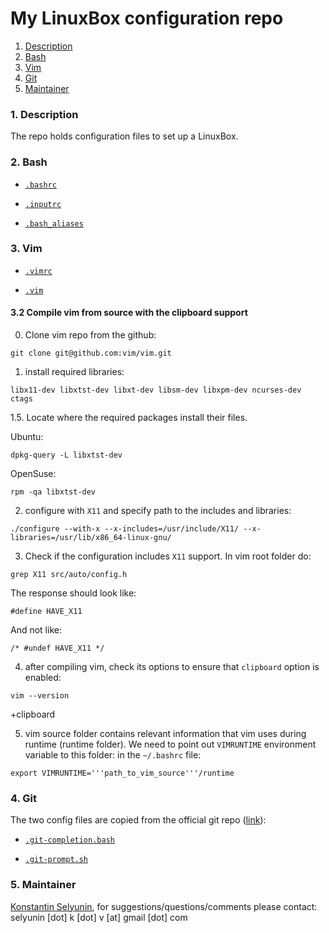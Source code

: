 My LinuxBox configuration repo
============================================

1. [Description](#description)
2. [Bash](#bash)
3. [Vim](#vim)
4. [Git](#git)
5. [Maintainer](#maintainer)


### <a name="description"></a>1. Description

The repo holds configuration files to set up a LinuxBox.

### <a name="packages"></a>2. Bash

*  [`.bashrc`](./.bashrc)

*  [`.inputrc`](./.inputrc) 

*  [`.bash_aliases`](./.bash_aliases)

### <a name="vim"></a>3. Vim

*  [`.vimrc`](./.vimrc)

*  [`.vim`](./.vim)


#### 3.2 Compile vim from source with the clipboard support

0. Clone vim repo from the github:

`git clone git@github.com:vim/vim.git`

1. install required libraries:

`libx11-dev libxtst-dev libxt-dev libsm-dev libxpm-dev ncurses-dev ctags`

1.5. Locate where the required packages install their files.

Ubuntu:

`dpkg-query -L libxtst-dev`

OpenSuse:

`rpm -qa libxtst-dev`

2. configure with `X11` and specify path to the includes and libraries:

`./configure --with-x --x-includes=/usr/include/X11/ --x-libraries=/usr/lib/x86_64-linux-gnu/`

3. Check if the configuration includes `X11` support. In vim root folder do:

`grep X11 src/auto/config.h`

The response should look like:

`#define HAVE_X11`

And not like:

`/* #undef HAVE_X11 */`

4. after compiling vim, check its options to ensure that `clipboard` 
option is enabled:

`vim --version`

+clipboard

5. vim source folder contains relevant information that vim uses
during runtime (runtime folder). 
We need to point out `VIMRUNTIME` environment variable to this folder:
in the `~/.bashrc` file:

`export VIMRUNTIME='''path_to_vim_source'''/runtime`

### <a name="git"></a>4. Git

The two config files are copied from the official git repo ([link](https://github.com/git/git/tree/master/contrib/completion)):

*  [`.git-completion.bash`](./.git-completion.bash)

*  [`.git-prompt.sh`](./.git-prompt.sh)

### <a name="maintainer"></a>5. Maintainer

[Konstantin Selyunin](http://selyunin.com/), for
suggestions/questions/comments please contact: selyunin [dot] k [dot] v [at] gmail [dot] com
